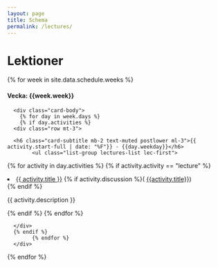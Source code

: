```yaml
---
layout: page
title: Schema
permalink: /lectures/
---
```


# Lektioner

<!-- <ul id="archive">
{% for week in site.data.schedule.weeks %}
      <b>Vecka</b>: {{week.week}}<br/>
      
      
<li class="archiveposturl">
        <span class="postlower">{{ activity.start-full | date: "%F"}} - {{day.weekday}}</span><br>
        <span><a href="{{ activity.slug | prepend: site.baseurl }}">{{ activity.title }}</a></span><br>
        {% if activity.discussion %}(<i class="fa fa-comments" aria-hidden="true"></i> <a href="{{activity.discussion}}">{{activity.title}}</a>)<br>{% endif %}
<span class = "postlower">
{{ activity.description }}</span>
      </li>
      {% endif %}
      {% endfor %}
            {% endif %}
      {% endfor %}
      
{% endfor %}
</ul> -->





 <div class="row ">
  {% for week in site.data.schedule.weeks %}                         
<div class="col-lg-4">
<div class="card lectures-card">
      <div class="card-header text-center">
      <h4>Vecka: {{week.week}}</h4>
      </div>
       
      

      <div class="card-body">
        {% for day in week.days %}
        {% if day.activities %}
      <div class="row mt-3">
        
      <h6 class="card-subtitle mb-2 text-muted postlower ml-3">{{ activity.start-full | date: "%F"}} - {{day.weekday}}</h6>
            <ul class="list-group lectures-list lec-first">
                     
{% for activity in day.activities %}
{% if activity.activity == "lecture" %}
            <li class="list-group-item"><i class="bi bi-chevron-double-right lec-icon"></i> <a href="{{ activity.slug | prepend: site.baseurl }}">{{ activity.title }}</a>
            {% if activity.discussion %}(<i class="fa fa-comments" aria-hidden="true"></i> <a href="{{activity.discussion}}">{{activity.title}}</a>)<br>{% endif %}
                  <p class="description"> {{ activity.description }}</p>
                  </li>
                  {% endif %}
                  {% endfor %}
            </ul>

            
     

      </div>
      {% endif %}
            {% endfor %}
      </div>
      
     
           
       
</div>

      
</div>
{% endfor %}
</div>
